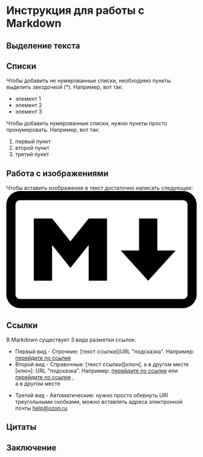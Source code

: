 # Инструкция для работы с Markdown

## Выделение текста

## Списки

Чтобы добавить не нумерованные списки, необходимо пункты выделить звездочкой (*). Например, вот так:

* элемент 1
* элемент 2
* элемент 3

Чтобы добавить нумерованные списки, нужно пункты просто пронумеровать. Например, вот так:

1. первый пункт
2. второй пункт 
3. третий пункт

## Работа с изображениями

Чтобы вставить изображение в текст достаточно написать следующее:![Здесь должна быть картинка!](https://github.com/TanjanaRZ/MarkdownInstruction/blob/main/Markdown-mark.svg.png)

## Ссылки

В Markdown существует 3 вида разметки ссылок:

* Первый вид - Строчние: [текст ссылки](URL "подсказка". Например: [перейдите по ссылке](https://ru.wikipedia.org/wiki/Markdown)
* Второй вид - Справочные: [текст ссылки][ключ], а в другом месте [ключ]: URL "подсказка". Например: [перейдите по ссылке][1] или [перейдите по ссылке][2] ,  
а в другом месте
 
[1]:https://ru.wikipedia.org/wiki/Markdown "Википедия"
[2]:https://gist.github.com/Jekins/2bf2d0638163f1294637 "GitHub"


* Третий вид - Автоматические: нужно просто обернуть URI треугольными скобками, можно вставлять адреса электронной почты <help@ozon.ru>



## Цитаты

## Заключение
